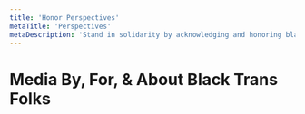 ```yaml
---
title: 'Honor Perspectives'
metaTitle: 'Perspectives'
metaDescription: 'Stand in solidarity by acknowledging and honoring black trans perspectives.'
---
```


# Media By, For, & About Black Trans Folks